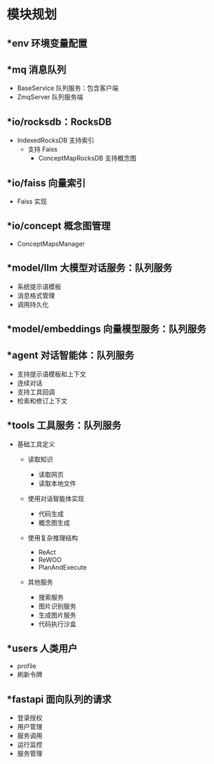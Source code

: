 # 模块规划

## *env 环境变量配置

## *mq 消息队列
- BaseService 队列服务：包含客户端
- ZmqServer 队列服务端

## *io/rocksdb：RocksDB
- IndexedRocksDB 支持索引
    - 支持 Faiss
        - ConceptMapRocksDB 支持概念图

## *io/faiss 向量索引
- Faiss 实现

## *io/concept 概念图管理
- ConceptMapsManager

## *model/llm 大模型对话服务：队列服务
- 系统提示语模板
- 消息格式管理
- 调用持久化

## *model/embeddings 向量模型服务：队列服务

## *agent 对话智能体：队列服务
- 支持提示语模板和上下文
- 连续对话
- 支持工具回调
- 检索和修订上下文

## *tools 工具服务：队列服务
- 基础工具定义
    - 读取知识
        - 读取网页
        - 读取本地文件

    - 使用对话智能体实现
        - 代码生成
        - 概念图生成

    - 使用复杂推理结构
        - ReAct
        - ReWOO
        - PlanAndExecute

    - 其他服务
        - 搜索服务
        - 图片识别服务
        - 生成图片服务
        - 代码执行沙盒

## *users 人类用户
- profile
- 刷新令牌

## *fastapi 面向队列的请求
- 登录授权
- 用户管理
- 服务调用
- 运行监控
- 服务管理
